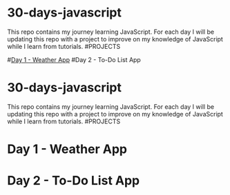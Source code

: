 # 30-days-javascript
This repo contains my journey learning JavaScript.
For each day I will be updating this repo with a project to improve on my knowledge of JavaScript while I learn from tutorials.
#PROJECTS

#[Day 1 - Weather App](https://github.com/Paulcodes1/30-days-javascript/tree/main/Project1-WeatherApp)
#Day 2 - To-Do List App
# 30-days-javascript
This repo contains my journey learning JavaScript.
For each day I will be updating this repo with a project to improve on my knowledge of JavaScript while I learn from tutorials.
#PROJECTS

# Day 1 - Weather App
# Day 2 - To-Do List App
